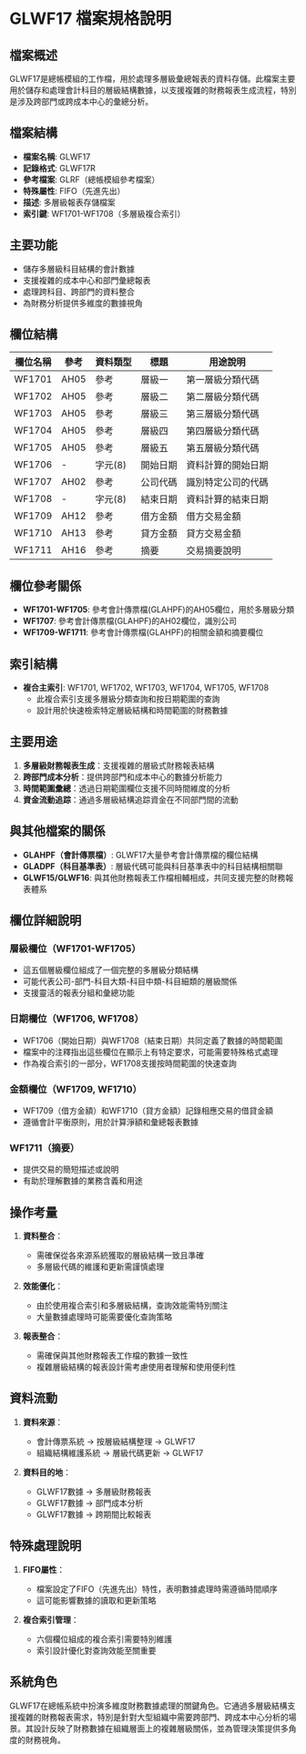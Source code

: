 # GLWF17 檔案規格說明

## 檔案概述
GLWF17是總帳模組的工作檔，用於處理多層級彙總報表的資料存儲。此檔案主要用於儲存和處理會計科目的層級結構數據，以支援複雜的財務報表生成流程，特別是涉及跨部門或跨成本中心的彙總分析。

## 檔案結構
- **檔案名稱**: GLWF17
- **記錄格式**: GLWF17R
- **參考檔案**: GLRF（總帳模組參考檔案）
- **特殊屬性**: FIFO（先進先出）
- **描述**: 多層級報表存儲檔案
- **索引鍵**: WF1701-WF1708（多層級複合索引）

## 主要功能
- 儲存多層級科目結構的會計數據
- 支援複雜的成本中心和部門彙總報表
- 處理跨科目、跨部門的資料整合
- 為財務分析提供多維度的數據視角

## 欄位結構

| 欄位名稱 | 參考 | 資料類型 | 標題 | 用途說明 |
|---------|------|---------|------|---------|
| WF1701 | AH05 | 參考 | 層級一 | 第一層級分類代碼 |
| WF1702 | AH05 | 參考 | 層級二 | 第二層級分類代碼 |
| WF1703 | AH05 | 參考 | 層級三 | 第三層級分類代碼 |
| WF1704 | AH05 | 參考 | 層級四 | 第四層級分類代碼 |
| WF1705 | AH05 | 參考 | 層級五 | 第五層級分類代碼 |
| WF1706 | - | 字元(8) | 開始日期 | 資料計算的開始日期 |
| WF1707 | AH02 | 參考 | 公司代碼 | 識別特定公司的代碼 |
| WF1708 | - | 字元(8) | 結束日期 | 資料計算的結束日期 |
| WF1709 | AH12 | 參考 | 借方金額 | 借方交易金額 |
| WF1710 | AH13 | 參考 | 貸方金額 | 貸方交易金額 |
| WF1711 | AH16 | 參考 | 摘要 | 交易摘要說明 |

## 欄位參考關係
- **WF1701-WF1705**: 參考會計傳票檔(GLAHPF)的AH05欄位，用於多層級分類
- **WF1707**: 參考會計傳票檔(GLAHPF)的AH02欄位，識別公司
- **WF1709-WF1711**: 參考會計傳票檔(GLAHPF)的相關金額和摘要欄位

## 索引結構
- **複合主索引**: WF1701, WF1702, WF1703, WF1704, WF1705, WF1708
  - 此複合索引支援多層級分類查詢和按日期範圍的查詢
  - 設計用於快速檢索特定層級結構和時間範圍的財務數據

## 主要用途
1. **多層級財務報表生成**：支援複雜的層級式財務報表結構
2. **跨部門成本分析**：提供跨部門和成本中心的數據分析能力
3. **時間範圍彙總**：透過日期範圍欄位支援不同時間維度的分析
4. **資金流動追踪**：通過多層級結構追踪資金在不同部門間的流動

## 與其他檔案的關係
- **GLAHPF（會計傳票檔）**: GLWF17大量參考會計傳票檔的欄位結構
- **GLADPF（科目基準表）**: 層級代碼可能與科目基準表中的科目結構相關聯
- **GLWF15/GLWF16**: 與其他財務報表工作檔相輔相成，共同支援完整的財務報表體系

## 欄位詳細說明

### 層級欄位（WF1701-WF1705）
- 這五個層級欄位組成了一個完整的多層級分類結構
- 可能代表公司-部門-科目大類-科目中類-科目細類的層級關係
- 支援靈活的報表分組和彙總功能

### 日期欄位（WF1706, WF1708）
- WF1706（開始日期）與WF1708（結束日期）共同定義了數據的時間範圍
- 檔案中的注釋指出這些欄位在顯示上有特定要求，可能需要特殊格式處理
- 作為複合索引的一部分，WF1708支援按時間範圍的快速查詢

### 金額欄位（WF1709, WF1710）
- WF1709（借方金額）和WF1710（貸方金額）記錄相應交易的借貸金額
- 遵循會計平衡原則，用於計算淨額和彙總報表數據

### WF1711（摘要）
- 提供交易的簡短描述或說明
- 有助於理解數據的業務含義和用途

## 操作考量
1. **資料整合**：
   - 需確保從各來源系統獲取的層級結構一致且準確
   - 多層級代碼的維護和更新需謹慎處理

2. **效能優化**：
   - 由於使用複合索引和多層級結構，查詢效能需特別關注
   - 大量數據處理時可能需要優化查詢策略

3. **報表整合**：
   - 需確保與其他財務報表工作檔的數據一致性
   - 複雜層級結構的報表設計需考慮使用者理解和使用便利性

## 資料流動
1. **資料來源**：
   - 會計傳票系統 → 按層級結構整理 → GLWF17
   - 組織結構維護系統 → 層級代碼更新 → GLWF17

2. **資料目的地**：
   - GLWF17數據 → 多層級財務報表
   - GLWF17數據 → 部門成本分析
   - GLWF17數據 → 跨期間比較報表

## 特殊處理說明
1. **FIFO屬性**：
   - 檔案設定了FIFO（先進先出）特性，表明數據處理時需遵循時間順序
   - 這可能影響數據的讀取和更新策略

2. **複合索引管理**：
   - 六個欄位組成的複合索引需要特別維護
   - 索引設計優化對查詢效能至關重要

## 系統角色
GLWF17在總帳系統中扮演多維度財務數據處理的關鍵角色。它通過多層級結構支援複雜的財務報表需求，特別是針對大型組織中需要跨部門、跨成本中心分析的場景。其設計反映了財務數據在組織層面上的複雜層級關係，並為管理決策提供多角度的財務視角。 